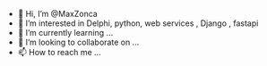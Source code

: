 - 👋 Hi, I’m @MaxZonca
- 👀 I’m interested in Delphi, python, web services , Django , fastapi
- 🌱 I’m currently learning ...
- 💞️ I’m looking to collaborate on ...
- 📫 How to reach me ...

<!---
MaxZonca/MaxZonca is a ✨ special ✨ repository because its `README.md` (this file) appears on your GitHub profile.
You can click the Preview link to take a look at your changes.
--->

